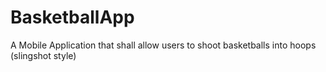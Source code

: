 # BasketballApp

A Mobile Application that shall allow users to shoot basketballs into hoops (slingshot style)
